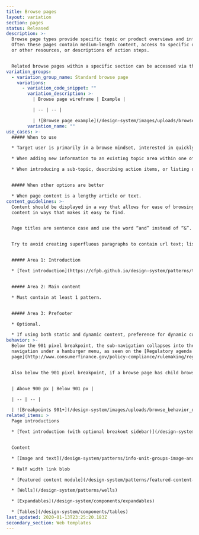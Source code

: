 ```yaml
---
title: Browse pages
layout: variation
section: pages
status: Released
description: >-
  Browse page types provide specific topic or product overviews and information.
  Often these pages contain medium-length content, access to specific documents
  or other resources, or descriptions of action steps.


  Related browse pages within a specific section can be accessed via the left side sub-navigation so users can easily move around within the topic. Browse pages can have parent-child relationships to other browse pages.
variation_groups:
  - variation_group_name: Standard browse page
    variations:
      - variation_code_snippet: ""
        variation_description: >-
          | Browse page wireframe | Example | 

          | -- | -- | 

          | ![Browse page example](/design-system/images/uploads/browse_example.jpg) | Example of a browse page: [TRID guidance page](https://www.consumerfinance.gov/policy-compliance/guidance/mortgage-resources/tila-respa-integrated-disclosures/) |
        variation_name: ""
use_cases: >-
  ##### When to use

  * Target user is primarily in a browse mindset, interested in quickly consuming information and keeping an eye out for key phrases, so content on this page should be grouped to help them quickly find relevant information.

  * When adding new information to an existing topic area within one of the main navigation verticals.

  * When introducing a sub-topic, describing action items, or listing out resources.


  ##### When other options are better

  * When page content is a lengthy article or text.
content_guidelines: >-
  Content should be displayed in a way that allows for ease of browsing; group
  content in ways that makes it easy to find.


  Page titles are sentence case and use the word “and” instead of “&”. Left side sub-navigation and breadcrumb labels follow same style as the main menu.


  Try to avoid creating superfluous paragraphs to contain url text; list urls where possible and minimize unnecessary content; this will help the user browse and find what they need faster, and helps to give visual clarity without the need to read the entire paragraph to find what they need.


  ##### Area 1: Introduction

  * [Text introduction](https://cfpb.github.io/design-system/patterns/text-introductions) is required.


  ##### Area 2: Main content

  * Must contain at least 1 pattern.


  ##### Area 3: Prefooter

  * Optional.

  * If using both static and dynamic content, preference for dynamic content to appear above static content.
behavior: >-
  Below the 901 pixel breakpoint, the sub-navigation collapses into the global
  navigation under a hamburger menu, as seen on the [Regulatory agenda
  page](http://www.consumerfinance.gov/policy-compliance/rulemaking/regulatory-agenda/). 


  Also below the 901 pixel breakpoint, if a browse page has child browse pages, the children appear in a special expandable navigation at the top of the page, as seen on the [TRID guidance page](https://www.consumerfinance.gov/policy-compliance/guidance/mortgage-resources/tila-respa-integrated-disclosures/).


  | Above 900 px | Below 901 px | 

  | -- | -- | 

  | ![Breakpoints 901+](/design-system/images/uploads/browse_behavior_desktop.jpg) | ![Breakpoints 900 and less](/design-system/images/uploads/browse_behavior_mobile.jpg) |
related_items: >
  Page introductions

  * [Text introduction (with optional breakout sidebar)](/design-system/patterns/text-introductions) 


  Content

  * [Image and text](/design-system/patterns/info-unit-groups-image-and-text)

  * Half width link blob

  * [Featured content module](/design-system/patterns/featured-content-module)

  * [Wells](/design-system/patterns/wells)

  * [Expandables](/design-system/components/expandables)

  * [Tables](/design-system/components/tables)
last_updated: 2020-01-13T23:25:20.183Z
secondary_section: Web templates
---
```

